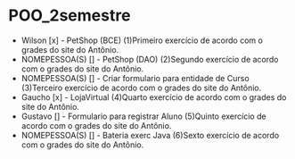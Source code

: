 # POO_2semestre
- Wilson [x] - PetShop (BCE) (1)Primeiro exercício de acordo com o grades do site do Antônio.
- NOMEPESSOA(S) [] - PetShop (DAO) (2)Segundo exercício de acordo com o grades do site do Antônio.
- NOMEPESSOA(S) [] - Criar formulario para entidade de Curso (3)Terceiro exercício de acordo com o grades do site do Antônio. 
- Gaucho [x]     - LojaVirtual (4)Quarto exercício de acordo com o grades do site do Antônio.
- Gustavo []     - Formulario para registrar Aluno (5)Quinto exercício de acordo com o grades do site do Antônio.
- NOMEPESSOA(S) [] - Bateria exerc Java (6)Sexto exercício de acordo com o grades do site do Antônio.
